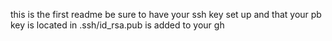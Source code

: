 this is the first readme
be sure to have your ssh key set up and that your pb key is located in .ssh/id_rsa.pub is added to your gh
